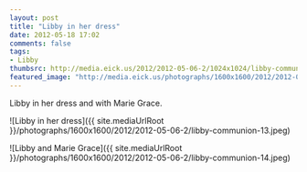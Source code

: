 ```yaml
---
layout: post
title: "Libby in her dress"
date: 2012-05-18 17:02
comments: false
tags: 
- Libby
thumbsrc: http://media.eick.us/2012/2012-05-06-2/1024x1024/libby-communion-13.jpeg
featured_image: "http://media.eick.us/photographs/1600x1600/2012/2012-05-06-2/libby-communion-13.jpeg"
---
```

Libby in her dress and with Marie Grace.



![Libby in her dress]({{ site.mediaUrlRoot }}/photographs/1600x1600/2012/2012-05-06-2/libby-communion-13.jpeg)




![Libby and Marie Grace]({{ site.mediaUrlRoot }}/photographs/1600x1600/2012/2012-05-06-2/libby-communion-14.jpeg)

